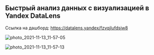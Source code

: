 ## Быстрый анализ данных с визуализацией в Yandex DataLens
Ссылка на дашборд: https://datalens.yandex/fzvqjlufdsjw8

![photo_2021-11-13_11-57-05](https://user-images.githubusercontent.com/67522200/141612797-4c955223-8a5e-496a-9660-144579ca49d8.jpg)

![photo_2021-11-13_11-57-13](https://user-images.githubusercontent.com/67522200/141612802-cc6623ea-e9ec-4601-bef9-77d8dafc9ea6.jpg)
